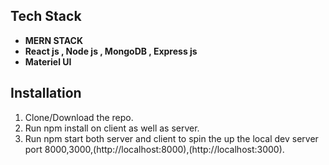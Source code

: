 ## Tech Stack

  - **MERN STACK** 
  - **React js , Node js , MongoDB , Express js** 
  - **Materiel UI**


## Installation

  1. Clone/Download the repo.
  2. Run npm install on client as well as server.
  3. Run npm start both server and  client  to spin the up the local dev server port 8000,3000,(http://localhost:8000),(http://localhost:3000).
